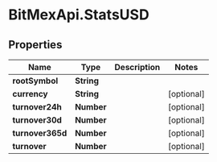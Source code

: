 # BitMexApi.StatsUSD

## Properties
Name | Type | Description | Notes
------------ | ------------- | ------------- | -------------
**rootSymbol** | **String** |  | 
**currency** | **String** |  | [optional] 
**turnover24h** | **Number** |  | [optional] 
**turnover30d** | **Number** |  | [optional] 
**turnover365d** | **Number** |  | [optional] 
**turnover** | **Number** |  | [optional] 


